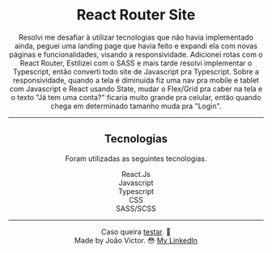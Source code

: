 <div align="center">
  <h1>React Router Site</h1>

  <p>Resolvi me desafiar à utilizar tecnologias que não havia implementado ainda, peguei uma landing page que havia feito e expandi ela com novas páginas e funcionalidades, visando a responsividade. Adicionei rotas com o React Router, Estilizei com o SASS e mais tarde resolvi implementar o Typescript, então converti todo site de Javascript pra Typescript.
Sobre a responsividade, quando a tela é diminuida fiz uma nav pra mobile e tablet com Javascript e React usando State, mudar o Flex/Grid pra caber na tela e o texto "Já tem uma conta?" ficaria muito grande pra celular, então quando chega em determinado tamanho muda pra "Login".</p>
  
  <hr/>
   <div>
     <h2>Tecnologias</h2>
     <p>Foram utilizadas as seguintes tecnologias.</p>
     <span>React.Js</span><br>
     <span>Javascript</span><br>
     <span>Typescript</span><br>
     <span>CSS</span><br>
     <span>SASS/SCSS</span><br>
   </div>
  <hr/>
  
Caso queira [testar](https://landing-page-react-tt.netlify.app). 🔧<br>
Made by João Victor. 😳 [My LinkedIn](https://www.linkedin.com/in/joão-victor-sabino)
  
</div>




